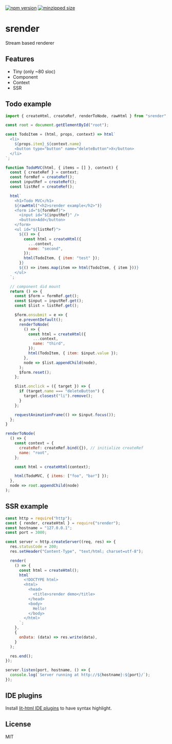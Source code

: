 [![npm version](https://img.shields.io/npm/v/srender.svg?style=flat-square)](https://www.npmjs.com/package/srender)
[![minzipped size](https://img.shields.io/bundlephobia/minzip/srender.svg?style=flat-square)](https://bundlephobia.com/result?p=srender@0.0.1)

# srender
Stream based renderer

## Features
- Tiny (only ~80 sloc)
- Component
- Context
- SSR

## Todo example
```javascript
import { createHtml, createRef, renderToNode, rawHtml } from "srender";

const root = document.getElementById("root");

const TodoItem = (html, props, context) => html`
  <li>
    ${props.item}_${context.name}
    <button type="button" name="deleteButton">X</button>
  </li>
`;

function TodoMVC(html, { items = [] }, context) {
  const { createRef } = context;
  const formRef = createRef();
  const inputRef = createRef();
  const listRef = createRef();

  html`
    <h1>Todo MVC</h1>
    ${rawHtml("<h2>srender example</h2>")}
    <form id="${formRef}">
      <input id="${inputRef}" />
      <button>Add</button>
    </form>
    <ul id="${listRef}">
      ${() => {
        const html = createHtml({
          ...context,
          name: "second",
        });
        html(TodoItem, { item: "test" });
      }}
      ${() => items.map(item => html(TodoItem, { item }))}
    </ul>
  `;

  // component did mount
  return () => {
    const $form = formRef.get();
    const $input = inputRef.get();
    const $list = listRef.get();

    $form.onsubmit = e => {
      e.preventDefault();
      renderToNode(
        () => {
          const html = createHtml({
            ...context,
            name: "third",
          });
          html(TodoItem, { item: $input.value });
        },
        node => $list.appendChild(node),
      );
      $form.reset();
    };

    $list.onclick = ({ target }) => {
      if (target.name === "deleteButton") {
        target.closest("li").remove();
      }
    };

    requestAnimationFrame(() => $input.focus());
  };
}

renderToNode(
  () => {
    const context = {
      createRef: createRef.bind({}), // initialize createRef
      name: "root",
    };

    const html = createHtml(context);

    html(TodoMVC, { items: ["foo", "bar"] });
  },
  node => root.appendChild(node)
);
```

## SSR example
```javascript
const http = require("http");
const { render, createHtml } = require("srender");
const hostname = "127.0.0.1";
const port = 3000;

const server = http.createServer((req, res) => {
  res.statusCode = 200;
  res.setHeader("Content-Type", "text/html; charset=utf-8");

  render(
    () => {
      const html = createHtml();
      html`
        <!DOCTYPE html>
        <html>
          <head>
            <title>srender demo</title>
          </head>
          <body>
            Hello!
          </body>
        </html>
      `;
    },
    {
      onData: (data) => res.write(data),
    }
  );

  res.end();
});

server.listen(port, hostname, () => {
  console.log(`Server running at http://${hostname}:${port}/`);
});
```

## IDE plugins
Install [lit-html IDE plugins](https://lit-html.polymer-project.org/guide/tools#ide-plugins) to have syntax highlight.

## License
MIT
